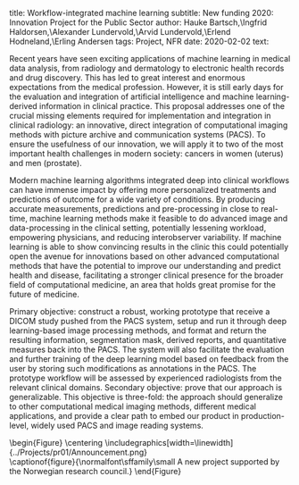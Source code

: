 title: Workflow-integrated machine learning
subtitle: New funding 2020: Innovation Project for the Public Sector
author: Hauke Bartsch,\\Ingfrid Haldorsen,\\Alexander Lundervold,\\Arvid Lundervold,\\Erlend Hodneland,\\Erling Andersen
tags: Project, NFR
date: 2020-02-02
text:

Recent years have seen exciting applications of machine learning in medical data analysis, from radiology and dermatology to electronic health records and drug discovery. This has led to great interest and enormous expectations from the medical profession. However, it is still early days for the evaluation and integration of artificial intelligence and machine learning-derived information in clinical practice. This proposal addresses one of the crucial missing elements required for implementation and integration in clinical radiology: an innovative, direct integration of computational imaging methods with picture archive and communication systems (PACS). To ensure the usefulness of our innovation, we will apply it to two of the most important health challenges in modern society: cancers in women (uterus) and men (prostate).

Modern machine learning algorithms integrated deep into clinical workflows can have immense impact by offering more personalized treatments and predictions of outcome for a wide variety of conditions. By producing accurate measurements, predictions and pre-processing in close to real-time, machine learning methods make it feasible to do advanced image and data-processing in the clinical setting, potentially lessening workload, empowering physicians, and reducing interobserver variability. If machine learning is able to show convincing results in the clinic this could potentially open the avenue for innovations based on other advanced computational methods that have the potential to improve our understanding and predict health and disease, facilitating a stronger clinical presence for the broader field of computational medicine, an area that holds great promise for the future of medicine.


Primary objective: construct a robust, working prototype that receive a DICOM study pushed from the PACS system, setup and run it through deep learning-based image processing methods, and format and return the resulting information, segmentation mask, derived reports, and quantitative measures back into the PACS. The system will also facilitate the evaluation and further training of the deep learning model based on feedback from
the user by storing such modifications as annotations in the PACS. The prototype workflow will be assessed by experienced radiologists from the relevant clinical domains.
Secondary objective: prove that our approach is generalizable. This objective is three-fold: the approach should generalize to other computational medical imaging methods, different medical applications, and provide a clear path to embed our product in production-level, widely used PACS and image reading systems.

\begin{Figure}
    \centering
    \includegraphics[width=\linewidth]{../Projects/pr01/Announcement.png}  
    \captionof{figure}{\normalfont\sffamily\small A new project supported by the Norwegian research council.}
\end{Figure}


